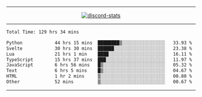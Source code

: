 <a href="https://www.github.com/ripavoid" target="_blank" rel="noreferrer">

-------

<div align='center'>
    <a href='https://discordapp.com/users/825178146797518881'>
        <img align='center' alt='discord-stats' src='https://api.discord-status.me/825178146797518881?nitro&boost=4&gradient=%231e0b1a%2C%23000000%2C%23000000%2C%23160316'></img>
    </a>
</div>

-------

<!--START_SECTION:waka-->

```txt
Total Time: 129 hrs 34 mins

Python            44 hrs 15 mins  ████████▒░░░░░░░░░░░░░░░░   33.93 %
Svelte            30 hrs 30 mins  ██████░░░░░░░░░░░░░░░░░░░   23.38 %
Lua               21 hrs 1 min    ████░░░░░░░░░░░░░░░░░░░░░   16.11 %
TypeScript        15 hrs 37 mins  ███░░░░░░░░░░░░░░░░░░░░░░   11.97 %
JavaScript        6 hrs 56 mins   █▒░░░░░░░░░░░░░░░░░░░░░░░   05.32 %
Text              6 hrs 5 mins    █▒░░░░░░░░░░░░░░░░░░░░░░░   04.67 %
HTML              1 hr 2 mins     ▒░░░░░░░░░░░░░░░░░░░░░░░░   00.80 %
Other             52 mins         ▒░░░░░░░░░░░░░░░░░░░░░░░░   00.67 %
```

<!--END_SECTION:waka-->

-------
